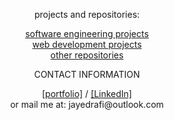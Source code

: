 <div align="center">
<p>projects and repositories:</p>
<p><a href="https://jayedrafiprojects.github.io/portfolio/pswe.html">software engineering projects</a>
<br/>
  <a href="https://jayedrafiprojects.github.io/portfolio/pweb.html">web development projects</a>
<br/>
  <a href="">other repositories</a><p>
<p>CONTACT INFORMATION</p>
<p><a href="https://jayedrafiprojects.github.io/portfolio/">[portfolio]</a> / <a href="https://www.linkedin.com/in/jayed-rafi/">[LinkedIn]</a></br>
or mail me at: jayedrafi@outlook.com</p>
<div>

